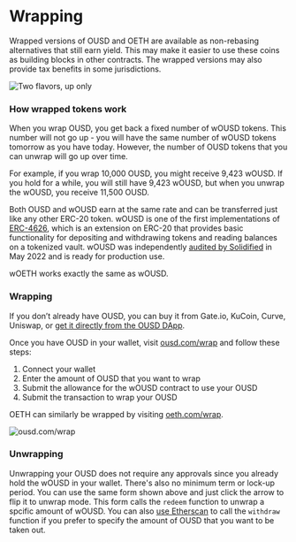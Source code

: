 # Wrapping

Wrapped versions of OUSD and OETH are available as non-rebasing alternatives that still earn yield. This may make it easier to use these coins as building blocks in other contracts. The wrapped versions may also provide tax benefits in some jurisdictions.

![Two flavors, up only](https://cdn-images-1.medium.com/max/1600/1\*cqRG-8-64XYx9QChoMxk3g.png)

### How wrapped tokens work

When you wrap OUSD, you get back a fixed number of wOUSD tokens. This number will not go up - you will have the same number of wOUSD tokens tomorrow as you have today. However, the number of OUSD tokens that you can unwrap will go up over time.

For example, if you wrap 10,000 OUSD, you might receive 9,423 wOUSD. If you hold for a while, you will still have 9,423 wOUSD, but when you unwrap the wOUSD, you receive 11,500 OUSD.

Both OUSD and wOUSD earn at the same rate and can be transferred just like any other ERC-20 token. wOUSD is one of the first implementations of [ERC-4626](https://eips.ethereum.org/EIPS/eip-4626), which is an extension on ERC-20 that provides basic functionality for depositing and withdrawing tokens and reading balances on a tokenized vault. wOUSD was independently [audited by Solidified](https://github.com/OriginProtocol/security/blob/3dc8c1dec2f6fbf4f7d0bdf92408f79262624647/audits/Solidified%20-%20OGV,%20wOUSD,%20and%20ERC721a%20-%20May%202022.pdf) in May 2022 and is ready for production use.

wOETH works exactly the same as wOUSD.

### Wrapping

If you don’t already have OUSD, you can buy it from Gate.io, KuCoin, Curve, Uniswap, or [get it directly from the OUSD DApp](https://www.youtube.com/watch?v=UabjvL-7iu4).

Once you have OUSD in your wallet, visit [ousd.com/wrap](https://ousd.com/wrap) and follow these steps:

1. Connect your wallet
2. Enter the amount of OUSD that you want to wrap
3. Submit the allowance for the wOUSD contract to use your OUSD
4. Submit the transaction to wrap your OUSD

OETH can similarly be wrapped by visiting [oeth.com/wrap](https://www.oeth.com/wrap).



![ousd.com/wrap](https://cdn-images-1.medium.com/max/1600/1\*57fSZSSlzebhpIl8R4UqUQ.png)

### Unwrapping

Unwrapping your OUSD does not require any approvals since you already hold the wOUSD in your wallet. There's also no minimum term or lock-up period. You can use the same form shown above and just click the arrow to flip it to unwrap mode. This form calls the `redeem` function to unwrap a spcific amount of wOUSD. You can also [use Etherscan](https://etherscan.io/address/0xd2af830e8cbdfed6cc11bab697bb25496ed6fa62#writeProxyContract) to call the `withdraw` function if you prefer to specify the amount of OUSD that you want to be taken out.
